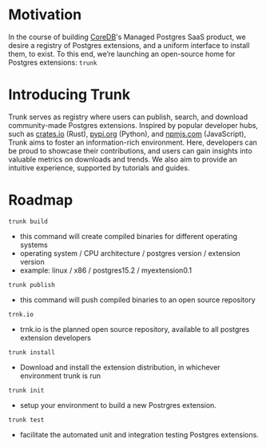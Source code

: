 # Motivation

In the course of building [CoreDB](https://coredb.io)'s Managed Postgres SaaS product, we desire a registry of Postgres extensions, and a uniform interface to install them, to exist. To this end, we’re launching an open-source home for Postgres extensions: `trunk`

# Introducing Trunk

Trunk serves as registry where users can publish, search, and download community-made Postgres extensions. Inspired by popular developer hubs, such as [crates.io](http://crates.io) (Rust), [pypi.org](http://pypi.org) (Python), and [npmjs.com](http://npmjs.com) (JavaScript), Trunk aims to foster an information-rich environment. Here, developers can be proud to showcase their contributions, and users can gain insights into valuable metrics on downloads and trends. We also aim to provide an intuitive experience, supported by tutorials and guides.

# Roadmap

`trunk build`

- this command will create compiled binaries for different operating systems
- operating system / CPU architecture / postgres version / extension version
- example: linux / x86 / postgres15.2 / myextension0.1

`trunk publish`

- this command will push compiled binaries to an open source repository

`trnk.io`

- trnk.io is the planned open source repository, available to all postgres extension developers

`trunk install`

- Download and install the extension distribution, in whichever environment trunk is run

`trunk init`
- setup your environment to build a new Postrgres extension.

`trunk test`
- facilitate the automated unit and integration testing Postgres extensions.
